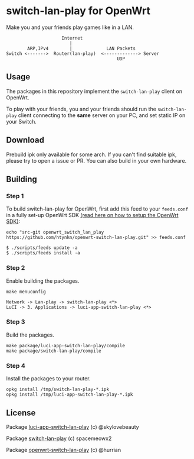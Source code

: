 # switch-lan-play for OpenWrt
Make you and your friends play games like in a LAN.

```
                     Internet
                        |
        ARP,IPv4        |             LAN Packets
Switch <------->  Router(lan-play)  <-------------> Server
                                          UDP
```

## Usage

The packages in this repository implement the ``switch-lan-play`` client on OpenWrt.

To play with your friends, you and your friends should run the ``switch-lan-play`` client connecting to the **same** server on your PC, and set static IP on your Switch.

## Download
Prebuild ipk only available for some arch. If you can't find suitable ipk, please try to open a issue or PR.
You can also build in your own hardware.

## Building

### Step 1
To build switch-lan-play for OpenWrt, first add this feed to your ``feeds.conf`` in a fully set-up OpenWrt SDK [(read here on how to setup the OpenWrt SDK)](https://openwrt.org/docs/guide-developer/using_the_sdk):

```
echo "src-git openwrt_switch_lan_play https://github.com/htynkn/openwrt-switch-lan-play.git" >> feeds.conf

$ ./scripts/feeds update -a
$ ./scripts/feeds install -a
```

### Step 2
Enable building the packages.
```
make menuconfig

Network -> Lan-play -> switch-lan-play <*>
LuCI -> 3. Applications -> luci-app-switch-lan-play <*>
```

### Step 3
Build the packages.
```
make package/luci-app-switch-lan-play/compile
make package/switch-lan-play/compile
```

### Step 4
Install the packages to your router.
```
opkg install /tmp/switch-lan-play-*.ipk
opkg install /tmp/luci-app-switch-lan-play-*.ipk
```

## License
Package [luci-app-switch-lan-play](https://github.com/skylovebeauty/luci-app-switch-lan-play) (c) @skylovebeauty

Package [switch-lan-play](https://github.com/spacemeowx2/switch-lan-play) (c) spacemeowx2

Package [openwrt-switch-lan-play](https://github.com/hurrian/openwrt-switch-lan-play) (c) @hurrian
